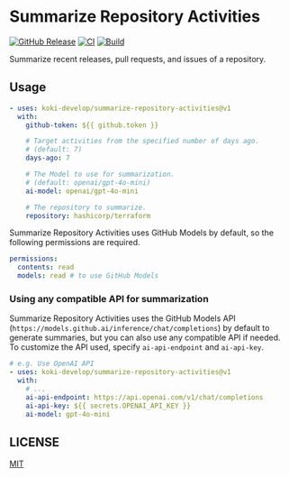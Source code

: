 # Summarize Repository Activities

[![GitHub Release](https://img.shields.io/github/v/release/koki-develop/summarize-repository-activities)](https://github.com/koki-develop/summarize-repository-activities/releases/latest)
[![CI](https://img.shields.io/github/actions/workflow/status/koki-develop/summarize-repository-activities/ci.yml?branch=main&logo=github&style=flat&label=ci)](https://github.com/koki-develop/summarize-repository-activities/actions/workflows/ci.yml)
[![Build](https://img.shields.io/github/actions/workflow/status/koki-develop/summarize-repository-activities/build.yml?branch=main&logo=github&style=flat&label=build)](https://github.com/koki-develop/summarize-repository-activities/actions/workflows/build.yml)

Summarize recent releases, pull requests, and issues of a repository.

## Usage

```yaml
- uses: koki-develop/summarize-repository-activities@v1
  with:
    github-token: ${{ github.token }}

    # Target activities from the specified number of days ago.
    # (default: 7)
    days-ago: 7

    # The Model to use for summarization.
    # (default: openai/gpt-4o-mini)
    ai-model: openai/gpt-4o-mini

    # The repository to summarize.
    repository: hashicorp/terraform
```

Summarize Repository Activities uses GitHub Models by default, so the following permissions are required.

```yaml
permissions:
  contents: read
  models: read # to use GitHub Models
```

### Using any compatible API for summarization

Summarize Repository Activities uses the GitHub Models API (`https://models.github.ai/inference/chat/completions`) by default to generate summaries, but you can also use any compatible API if needed.  
To customize the API used, specify `ai-api-endpoint` and `ai-api-key`.

```yaml
# e.g. Use OpenAI API
- uses: koki-develop/summarize-repository-activities@v1
  with:
    # ...
    ai-api-endpoint: https://api.openai.com/v1/chat/completions
    ai-api-key: ${{ secrets.OPENAI_API_KEY }}
    ai-model: gpt-4o-mini
```

## LICENSE

[MIT](./LICENSE)
